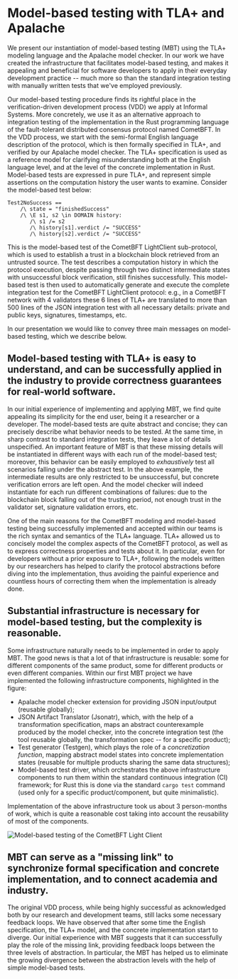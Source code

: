 # Model-based testing with TLA+ and Apalache

We present our instantiation of model-based testing (MBT) using the TLA+ modeling language and the Apalache model checker. In our work we have created the infrastructure that facilitates model-based testing, and makes it appealing and beneficial for software developers to apply in their everyday development practice -- much more so than the standard integration testing with manually written tests that we've employed previously.

Our model-based testing procedure finds its rightful place in the verification-driven development process (VDD) we apply at Informal Systems. More concretely, we use it as an alternative approach to integration testing of the implementation in the Rust programming language of the fault-tolerant distributed consensus protocol named CometBFT. In the VDD process, we start with the semi-formal English language description of the protocol, which is then formally specified in TLA+, and verified by our Apalache model checker. The TLA+ specification is used as a reference model for clarifying misunderstanding both at the English language level, and at the level of the concrete implementation in Rust. Model-based tests are expressed in pure TLA+, and represent simple assertions on the computation history the user wants to examine. Consider the model-based test below:

```tla+
Test2NoSuccess ==
    /\ state = "finishedSuccess"
    /\ \E s1, s2 \in DOMAIN history:
       /\ s1 /= s2
       /\ history[s1].verdict /= "SUCCESS"
       /\ history[s2].verdict /= "SUCCESS"

```

This is the model-based test of the CometBFT LightClient sub-protocol, which is used to establish a trust in a blockchain block retrieved from an untrusted source. The test describes a computation history in which the protocol execution, despite passing through two distinct intermediate states with unsuccessful block verification, still finishes successfully. This model-based test is then used to automatically generate and execute the complete integration test for the CometBFT LightClient protocol: e.g., in a CometBFT network with 4 validators these 6 lines of TLA+ are translated to more than 500 lines of the JSON integration test with all necessary details: private and public keys, signatures, timestamps, etc.

In our presentation we would like to convey three main messages on model-based testing, which we describe below.

## Model-based testing with TLA+ is easy to understand, and can be successfully applied in the industry to provide correctness guarantees for real-world software.

In our initial experience of implementing and applying MBT, we find quite appealing its simplicity for the end user, being it a researcher or a developer. The model-based tests are quite abstract and concise; they can precisely describe what behavior needs to be tested. At the same time, in sharp contrast to standard integration tests, they leave a lot of details unspecified. An important feature of MBT is that these missing details will be instantiated in different ways with each run of the model-based test; moreover, this behavior can be easily employed to _exhaustively_ test all scenarios falling under the abstract test. In the above example, the intermediate results are only restricted to be unsuccessful, but concrete verification errors are left open. And the model checker will indeed instantiate for each run different combinations of failures: due to the blockchain block falling out of the trusting period, not enough trust in the validator set, signature validation errors, etc.

One of the main reasons for the CometBFT modeling and model-based testing being successfully implemented and accepted within our teams is the rich syntax and semantics of the TLA+ language. TLA+ allowed us to concisely model the complex aspects of the CometBFT protocol, as well as to express correctness properties and tests about it. In particular, even for developers without a prior exposure to TLA+, following the models written by our researchers has helped to clarify the protocol abstractions before diving into the implementation, thus avoiding the painful experience and countless hours of correcting them when the implementation is already done.


## Substantial infrastructure is necessary for model-based testing, but the complexity is reasonable.

Some infrastructure naturally needs to be implemented in order to apply MBT. The good news is that a lot of that infrastructure is reusable: some for different components of the same product, some for different products or even different companies. Within our first MBT project we have implemented the following infrastructure components, highlighted in the figure:

* Apalache model checker extension for providing JSON input/output (reusable globally);
* JSON Artifact Translator (Jsonatr),  which, with the help of a transformation specification, maps an abstract counterexample produced by the model checker, into the concrete integration test (the tool reusable globally, the transformation spec -- for a specific product);
* Test generator (Testgen), which plays the role of a _concretization function_, mapping abstract model states into concrete implementation states (reusable for multiple products sharing the same data structures);
* Model-based test driver, which orchestrates the above infrastructure components to run them within the standard continuous integration (CI) framework; for Rust this is done via the standard `cargo test` command (used only for a specific product/component, but quite minimalistic).

Implementation of the above infrastructure took us about 3 person-months of work, which is quite a reasonable cost taking into account the reusability of most of the components.

![Model-based testing of the CometBFT Light Client](LightClientMBT.png) 


## MBT can serve as a "missing link" to synchronize formal specification and concrete implementation, and to connect academia and industry.

The original VDD process, while being highly successful as acknowledged both by our research and development teams, still lacks some necessary feedback loops. We have observed that after some time the English specification, the TLA+ model, and the concrete implementation start to diverge. Our initial experience with MBT suggests that it can successfully play the role of the missing link, providing feedback loops between the three levels of abstraction. In particular, the MBT has helped us to eliminate the growing divergence between the abstraction levels with the help of simple model-based tests.



